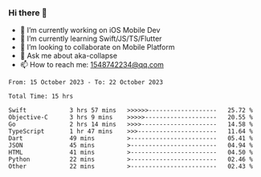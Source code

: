 ### Hi there 👋

<!--
**AkaShark/AkaShark** is a ✨ _special_ ✨ repository because its `README.md` (this file) appears on your GitHub profile.

Here are some ideas to get you started:
-->

- 🔭 I’m currently working on iOS Mobile Dev
- 🌱 I’m currently learning Swift/JS/TS/Flutter
- 👯 I’m looking to collaborate on Mobile Platform 
- 💬 Ask me about aka-collapse
- 📫 How to reach me: 1548742234@qq.com


<!--START_SECTION:waka-->

```all_time
From: 15 October 2023 - To: 22 October 2023

Total Time: 15 hrs

Swift            3 hrs 57 mins   >>>>>>-------------------   25.72 %
Objective-C      3 hrs 9 mins    >>>>>--------------------   20.55 %
Go               2 hrs 14 mins   >>>>---------------------   14.58 %
TypeScript       1 hr 47 mins    >>>----------------------   11.64 %
Dart             49 mins         >------------------------   05.41 %
JSON             45 mins         >------------------------   04.94 %
HTML             41 mins         >------------------------   04.50 %
Python           22 mins         >------------------------   02.46 %
Other            22 mins         >------------------------   02.43 %
```

<!--END_SECTION:waka-->

<!-- 
[![Anurag's github stats](https://github-readme-stats.vercel.app/api?username=AkaShark&show_icons=true&theme=radical)](https://github.com/anuraghazra/github-readme-stats)

[![Top Langs](https://github-readme-stats.vercel.app/api/top-langs/?username=AkaShark&layout=compact)](https://github.com/anuraghazra/github-readme-stats)
-->
